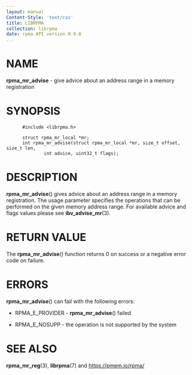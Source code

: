 ```yaml
---
layout: manual
Content-Style: 'text/css'
title: LIBRPMA
collection: librpma
date: rpma API version 0.9.0
...
```


[comment]: <> (SPDX-License-Identifier: BSD-3-Clause)
[comment]: <> (Copyright 2020, Intel Corporation)

NAME
====

**rpma\_mr\_advise** - give advice about an address range in a memory
registration

SYNOPSIS
========

          #include <librpma.h>

          struct rpma_mr_local *mr;
          int rpma_mr_advise(struct rpma_mr_local *mr, size_t offset, size_t len,
                  int advice, uint32_t flags);

DESCRIPTION
===========

**rpma\_mr\_advise**() gives advice about an address range in a memory
registration. The usage parameter specifies the operations that can be
performed on the given memory address range. For available advice and
flags values please see **ibv\_advise\_mr**(3).

RETURN VALUE
============

The **rpma\_mr\_advise**() function returns 0 on success or a negative
error code on failure.

ERRORS
======

**rpma\_mr\_advise**() can fail with the following errors:

-   RPMA\_E\_PROVIDER - **rpma\_mr\_advise**() failed

-   RPMA\_E\_NOSUPP - the operation is not supported by the system

SEE ALSO
========

**rpma\_mr\_reg**(3), **librpma**(7) and https://pmem.io/rpma/
